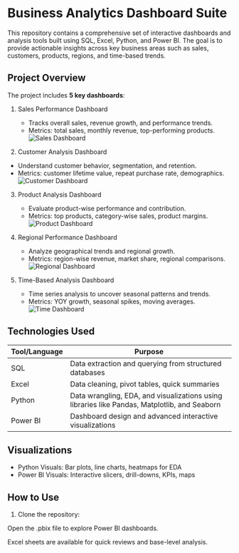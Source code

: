 # Business Analytics Dashboard Suite

This repository contains a comprehensive set of interactive dashboards and analysis tools built using SQL, Excel, Python, and Power BI. The goal is to provide actionable insights across key business areas such as sales, customers, products, regions, and time-based trends.

##  Project Overview

The project includes **5 key dashboards**:

1. Sales Performance Dashboard
   - Tracks overall sales, revenue growth, and performance trends.
   - Metrics: total sales, monthly revenue, top-performing products.
    ![Sales Dashboard](images/sales.png)

2.  Customer Analysis Dashboard  
   - Understand customer behavior, segmentation, and retention.
   - Metrics: customer lifetime value, repeat purchase rate, demographics.
     ![Customer Dashboard](images/customer.png)

3. Product Analysis Dashboard 
   - Evaluate product-wise performance and contribution.
   - Metrics: top products, category-wise sales, product margins.
     ![Product Dashboard]()

4. Regional Performance Dashboard  
   - Analyze geographical trends and regional growth.
   - Metrics: region-wise revenue, market share, regional comparisons.
     ![Regional Dashboard]([images/regional.png](https://github.com/Junaid30121997/Data_Analyst_Sales_Project/blob/main/Screenshot%202025-07-24%20184817.png))

5. Time-Based Analysis Dashboard
   - Time series analysis to uncover seasonal patterns and trends.
   - Metrics: YOY growth, seasonal spikes, moving averages.
     ![Time Dashboard]([images/time.png](https://github.com/Junaid30121997/Data_Analyst_Sales_Project/blob/main/Screenshot%202025-07-24%20184735.png)) 

##  Technologies Used

| Tool/Language | Purpose |
|---------------|---------|
| SQL    | Data extraction and querying from structured databases |
| Excel    | Data cleaning, pivot tables, quick summaries |
| Python   | Data wrangling, EDA, and visualizations using libraries like Pandas, Matplotlib, and Seaborn |
| Power BI  | Dashboard design and advanced interactive visualizations |

##  Visualizations

- Python Visuals: Bar plots, line charts, heatmaps for EDA
- Power BI Visuals: Interactive slicers, drill-downs, KPIs, maps

##  How to Use

1. Clone the repository:
   
Open the .pbix file to explore Power BI dashboards.

Excel sheets are available for quick reviews and base-level analysis.
